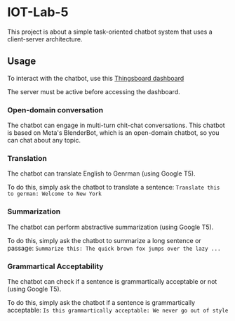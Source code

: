 # IOT-Lab-5

This project is about a simple task-oriented chatbot system that uses a client-server architecture.

## Usage

To interact with the chatbot, use this [Thingsboard dashboard](https://demo.thingsboard.io/dashboard/f9abca70-f16c-11ec-a900-4f6af7758cb5?publicId=03ce7cc0-6d09-11ec-8159-03103585248e)

The server must be active before accessing the dashboard.

### Open-domain conversation

The chatbot can engage in multi-turn chit-chat conversations. This chatbot is based on Meta's BlenderBot, which is an open-domain chatbot, so you can chat about any topic.

### Translation

The chatbot can translate English to Genrman (using Google T5).

To do this, simply ask the chatbot to translate a sentence: `Translate this to german: Welcome to New York`

### Summarization

The chatbot can perform abstractive summarization (using Google T5).

To do this, simply ask the chatbot to summarize a long sentence or passage: `Summarize this: The quick brown fox jumps over the lazy ...`

### Grammartical Acceptability

The chatbot can check if a sentence is grammartically acceptable or not (using Google T5).

To do this, simply ask the chatbot if a sentence is grammartically acceptable: `Is this grammartically acceptable: We never go out of style`
